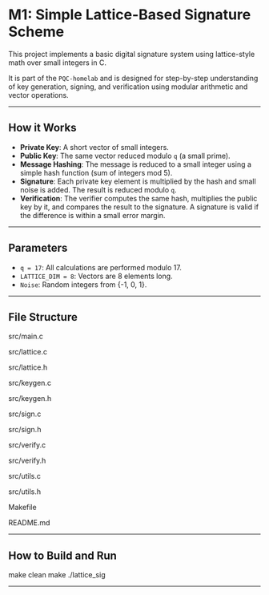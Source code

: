# M1: Simple Lattice-Based Signature Scheme

This project implements a basic digital signature system using lattice-style math over small integers in C.

It is part of the `PQC-homelab` and is designed for step-by-step understanding of key generation, signing, and verification using modular arithmetic and vector operations.

---

## How it Works

- **Private Key**: A short vector of small integers.
- **Public Key**: The same vector reduced modulo `q` (a small prime).
- **Message Hashing**: The message is reduced to a small integer using a simple hash function (sum of integers mod 5).
- **Signature**: Each private key element is multiplied by the hash and small noise is added. The result is reduced modulo `q`.
- **Verification**: The verifier computes the same hash, multiplies the public key by it, and compares the result to the signature. A signature is valid if the difference is within a small error margin.

---

## Parameters

- `q = 17`: All calculations are performed modulo 17.
- `LATTICE_DIM = 8`: Vectors are 8 elements long.
- `Noise`: Random integers from {-1, 0, 1}.

---

## File Structure
src/main.c

src/lattice.c

src/lattice.h

src/keygen.c

src/keygen.h

src/sign.c

src/sign.h

src/verify.c

src/verify.h

src/utils.c

src/utils.h

Makefile

README.md

---

## How to Build and Run

make clean
make
./lattice_sig

---

